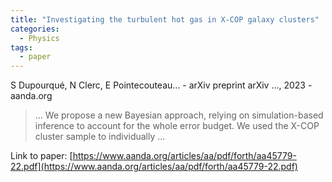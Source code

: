 ```yaml
---
title: "Investigating the turbulent hot gas in X-COP galaxy clusters"
categories:
  - Physics
tags:
  - paper
---
```

S Dupourqué, N Clerc, E Pointecouteau… - arXiv preprint arXiv …, 2023 - aanda.org



>… We propose a new Bayesian approach, relying on simulation-based inference to account for the whole error budget. We used the X-COP cluster sample to individually …

Link to paper: [https://www.aanda.org/articles/aa/pdf/forth/aa45779-22.pdf](https://www.aanda.org/articles/aa/pdf/forth/aa45779-22.pdf)

